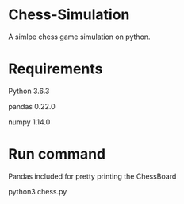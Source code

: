 # Chess-Simulation
A simlpe chess game simulation on python.
# Requirements
Python 3.6.3

pandas 0.22.0

numpy 1.14.0
# Run command
Pandas included for pretty printing the ChessBoard

python3 chess.py
